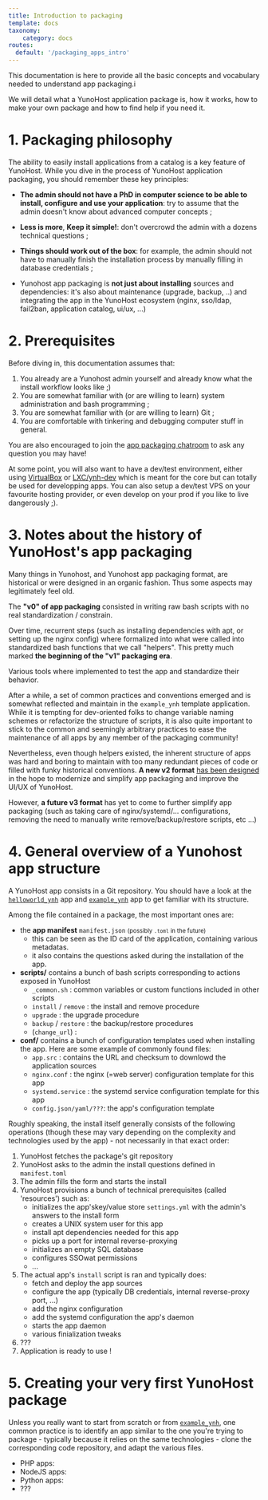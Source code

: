 ```yaml
---
title: Introduction to packaging
template: docs
taxonomy:
    category: docs
routes:
  default: '/packaging_apps_intro'
---
```


This documentation is here to provide all the basic concepts and vocabulary needed to understand app packaging.i

We will detail what a YunoHost application package is, how it works, how to make your own package and how to find help if you need it.


# 1. Packaging philosophy

The ability to easily install applications from a catalog is a key feature of YunoHost. While you dive in the process of YunoHost application packaging, you should remember these key principles:

- **The admin should not have a PhD in computer science to be able to install, configure and use your application**: try to assume that the admin doesn't know about advanced computer concepts ;

- **Less is more**, **Keep it simple!**: don't overcrowd the admin with a dozens technical questions ;

- **Things should work out of the box**: for example, the admin should not have to manually finish the installation process by manually filling in database credentials ;

- Yunohost app packaging is **not just about installing** sources and dependencies: it's also about maintenance (upgrade, backup, ..) and integrating the app in the YunoHost ecosystem (nginx, sso/ldap, fail2ban, application catalog, ui/ux, ...)


# 2. Prerequisites

Before diving in, this documentation assumes that:

1. You already are a Yunohost admin yourself and already know what the install workflow looks like ;)
2. You are somewhat familiar with (or are willing to learn) system administration and bash programming ;
3. You are somewhat familiar with (or are willing to learn) Git ;
4. You are comfortable with tinkering and debugging computer stuff in general.

You are also encouraged to join the [app packaging chatroom](/chat_rooms) to ask any question you may have!

At some point, you will also want to have a dev/test environment, either using [VirtualBox](/packaging_apps_virtualbox) or [LXC/ynh-dev](https://github.com/yunohost/ynh-dev) which is meant for the core but can totally be used for developping apps. You can also setup a dev/test VPS on your favourite hosting provider, or even develop on your prod if you like to live dangerously ;).

# 3. Notes about the history of YunoHost's app packaging

Many things in Yunohost, and Yunohost app packaging format, are historical or were designed in an organic fashion. Thus some aspects may legitimately feel old.

The **"v0" of app packaging** consisted in writing raw bash scripts with no real standardization / constrain.

Over time, recurrent steps (such as installing dependencies with apt, or setting up the nginx config) where formalized into what were called into standardized bash functions that we call "helpers". This pretty much marked **the beginning of the "v1" packaging era**.

Various tools where implemented to test the app and standardize their behavior.

After a while, a set of common practices and conventions emerged and is somewhat reflected and maintain in the `example_ynh` template application. While it is tempting for dev-oriented folks to change variable naming schemes or refactorize the structure of scripts, it is also quite important to stick to the common and seemingly arbitrary practices to ease the maintenance of all apps by any member of the packaging community!

Nevertheless, even though helpers existed, the inherent structure of apps was hard and boring to maintain with too many redundant pieces of code or filled with funky historical conventions. **A new v2 format** [has been designed](https://github.com/YunoHost/yunohost/pull/1289) in the hope to modernize and simplify app packaging and improve the UI/UX of YunoHost.

However, **a future v3 format** has yet to come to further simplify app packaging (such as taking care of nginx/systemd/... configurations, removing the need to manually write remove/backup/restore scripts, etc ...)


# 4. General overview of a Yunohost app structure

A YunoHost app consists in a Git repository. You should have a look at the [`helloworld_ynh`](https://github.com/YunoHost-Apps/helloworld_ynh) app and [`example_ynh`](https://github.com/YunoHost/example_ynh) app to get familiar with its structure. 

Among the file contained in a package, the most important ones are: 

- the **app manifest** `manifest.json` <small>(possibly `.toml` in the future)</small>
    - this can be seen as the ID card of the application, containing various metadatas. 
    - it also contains the questions asked during the installation of the app.
- **scripts/** contains a bunch of bash scripts corresponding to actions exposed in YunoHost
   - `_common.sh` : common variables or custom functions included in other scripts
   - `install` / `remove` : the install and remove procedure
   - `upgrade` : the upgrade procedure
   - `backup` / `restore` : the backup/restore procedures 
   - (`change_url`) : 
- **conf/** contains a bunch of configuration templates used when installing the app. Here are some example of commonly found files:
   - `app.src` : contains the URL and checksum to downlowd the application sources
   - `nginx.conf` : the nginx (=web server) configuration template for this app
   - `systemd.service` : the systemd service configuration template for this app
   - `config.json/yaml/???`: the app's configuration template

Roughly speaking, the install itself generally consists of the following operations (though these may vary depending on the complexity and technologies used by the app) - not necessarily in that exact order:

1. YunoHost fetches the package's git repository
2. YunoHost asks to the admin the install questions defined in `manifest.toml`
3. The admin fills the form and starts the install
4. YunoHost provisions a bunch of technical prerequisites (called 'resources') such as:
    - initializes the app'skey/value store `settings.yml` with the admin's answers to the install form
    - creates a UNIX system user for this app
    - install apt dependencies needed for this app
    - picks up a port for internal reverse-proxying
    - initializes an empty SQL database
    - configures SSOwat permissions
    - ...
5. The actual app's `install` script is ran and typically does:
    - fetch and deploy the app sources
    - configure the app (typically DB credentials, internal reverse-proxy port, ...)
    - add the nginx configuration
    - add the systemd configuration the app's daemon
    - starts the app daemon
    - various finialization tweaks
6. ???
7. Application is ready to use !


# 5. Creating your very first YunoHost package

Unless you really want to start from scratch or from [`example_ynh`](https://github.com/YunoHost/example_ynh), one common practice is to identify an app similar to the one you're trying to package - typically because it relies on the same technologies - clone the corresponding code repository, and adapt the various files. 

- PHP apps:
- NodeJS apps:
- Python apps:
- ???
